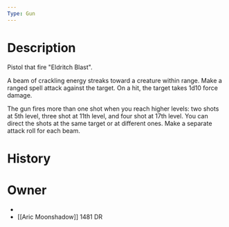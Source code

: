```yaml
---
Type: Gun
---
```


# Description
Pistol that fire "Eldritch Blast".

A beam of crackling energy streaks toward a creature within range. Make a ranged spell attack against the target. On a hit, the target takes 1d10 force damage.

The gun fires more than one shot when you reach higher levels: two shots at 5th level, three shot at 11th level, and four shot at 17th level. You can direct the shots at the same target or at different ones. Make a separate attack roll for each beam.
# History

# Owner
* 
* [[Aric Moonshadow]] 1481 DR